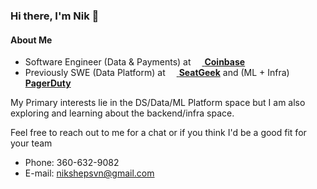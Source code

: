 
### Hi there, I'm Nik 👋

#### About Me
- Software Engineer (Data & Payments) at [<img src="https://startupstash.com/wp-content/uploads/2020/04/coinbase-logo.jpg" width="14px" /> **Coinbase**](https://coinbase.com)
- Previously SWE (Data Platform) at [<img src="https://seatgeek.com/images/sg-Spotlight.png" width="14px" /> **SeatGeek**](https://seatgeek.com) and (ML + Infra) [<img src="https://avatars3.githubusercontent.com/u/766800?s=280&v=4" width="14px" /> **PagerDuty**](https://pagerduty.com)

My Primary interests lie in the DS/Data/ML Platform space but I am also exploring and learning about the backend/infra space.

Feel free to reach out to me for a chat or if you think I'd be a good fit for your team
- Phone: 360-632-9082
- E-mail: nikshepsvn@gmail.com
